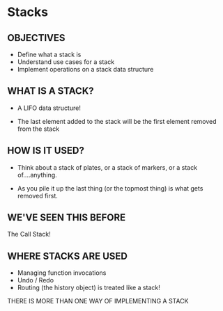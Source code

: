 # Stacks

## OBJECTIVES
- Define what a stack is
- Understand use cases for a stack
- Implement operations on a stack data structure

## WHAT IS A STACK?
- A LIFO data structure!

- The last element added to the stack will be the first element removed from the stack

## HOW IS IT USED?
- Think about a stack of plates, or a stack of markers, or a stack of....anything.

- As you pile it up the last thing (or the topmost thing) is what gets removed first.

## WE'VE SEEN THIS BEFORE
The Call Stack!

## WHERE STACKS ARE USED
- Managing function invocations
- Undo / Redo
- Routing (the history object) is treated like a stack!

THERE IS MORE THAN ONE WAY OF IMPLEMENTING A STACK



